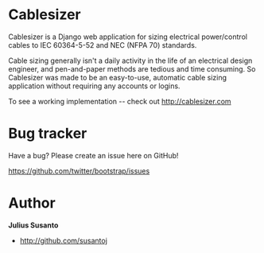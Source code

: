 Cablesizer
==========

Cablesizer is a Django web application for sizing electrical power/control cables to IEC 60364-5-52 and NEC (NFPA 70) standards. 

Cable sizing generally isn't a daily activity in the life of an electrical design engineer, and pen-and-paper methods are tedious 
and time consuming. So Cablesizer was made to be an easy-to-use, automatic cable sizing application without requiring any accounts 
or logins. 

To see a working implementation -- check out http://cablesizer.com


Bug tracker
===========

Have a bug? Please create an issue here on GitHub!

https://github.com/twitter/bootstrap/issues


Author
======

**Julius Susanto**

+ http://github.com/susantoj
